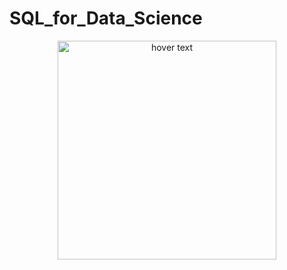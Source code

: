 # SQL_for_Data_Science

<p align="center">
  <img src="https://sea.edu/wp-content/uploads/2022/07/tahiti-favorite-e1657891256937-600x564.jpg" width="350" title="hover text">
</p>
